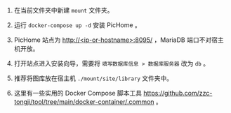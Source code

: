 1. 在当前文件夹中新建 `mount` 文件夹。

2. 运行 `docker-compose up -d` 安装 PicHome 。

3. PicHome 站点为 [http://\<ip-or-hostname\>:8095/](http://\<ip-or-hostname\>:8095/) ，MariaDB 端口不对宿主机开放。

4. 打开站点进入安装向导，需要将 `填写数据库信息 > 数据库服务器` 改为 `db` 。

5. 推荐将图库放在宿主机 `./mount/site/library` 文件夹中。

6. 这里有一些实用的 Docker Compose 脚本工具 https://github.com/zzc-tongji/tool/tree/main/docker-container/.common 。

